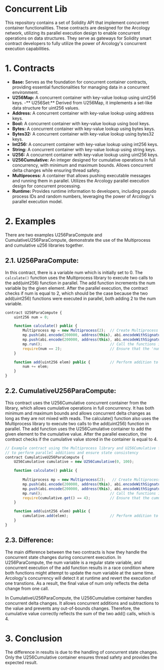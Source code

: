# Concurrent Lib 
This repository contains a set of Solidity API that implement concurrent container functionalities. These contracts are designed for the Arcology network, utilizing its parallel execution design to enable concurrent operations on data structures. They serve as gateways for Solidity smart contract developers to fully utilize the power of Arcology's concurrent execution capabilities.

# 1. Contracts
- **Base:** Serves as the foundation for concurrent container contracts, providing essential functionalities for managing data in a concurrent environment.
- **U256Map:** A concurrent container with key-value lookup using uint256 keys.
-** U256Set:** Derived from U256Map, it implements a set-like data structure for uint256 values.
- **Address:** A concurrent container with key-value lookup using address keys.
- **Bool:** A concurrent container with key-value lookup using bool keys.
- **Bytes:** A concurrent container with key-value lookup using bytes keys.
- **Bytes32:** A concurrent container with key-value lookup using bytes32 keys.
- **Int256:** A concurrent container with key-value lookup using int256 keys.
- **String:** A concurrent container with key-value lookup using string keys.
- **U256:** A concurrent container with key-value lookup using uint256 keys.
- **U256Cumulative:** An integer designed for cumulative operations in full concurrency, with minimum and maximum bounds. Allows concurrent delta changes while ensuring thread safety. 
- **Multiprocess:** A container that allows pushing executable messages and running them in parallel. Utilizes the Arcology parallel execution design for concurrent processing.
- **Runtime:** Provides runtime information to developers, including pseudo process IDs and random numbers, leveraging the power of Arcology's parallel execution model.

# 2. Examples

There are two examples  U256ParaCompute and CumulativeU256ParaCompute, demonstrate the use of the Multiprocess and cumulative u256 libraries together.

## 2.1. U256ParaCompute:
In this contract, there is a variable num which is initially set to 0. The `calculate()` function uses the Multiprocess library to execute two calls to the add(uint256) function in parallel. The add function increments the num variable by the given element. After the parallel execution, the contract checks if num is equal to 2, which should be the case because the two add(uint256) functions were executed in parallel, both adding 2 to the num variable.

```js
contract U256ParaCompute {
    uint256 num = 0;

    function calculate() public {     
        Multiprocess mp = new Multiprocess(2);  // Create Multiprocess instance with 2 threads         
        mp.push(abi.encode(200000, address(this), abi.encodeWithSignature("add(uint256)", 2))); 
        mp.push(abi.encode(200000, address(this), abi.encodeWithSignature("add(uint256)", 2)));
        mp.run(); 					            // Call the functions in parallel
        require(num == 2);                      // Ensure that the 'num' variable is 2
    }

    function add(uint256 elem) public {         // Perform addition to the 'num' variable
        num += elem;
    }  
}
```

##  2.2. CumulativeU256ParaCompute:
This contract uses the U256Cumulative concurrent container from the library, which allows cumulative operations in full concurrency. It has both minimum and maximum bounds and allows concurrent delta changes as long as they are not mixed with reads. The calculate() function also uses the Multiprocess library to execute two calls to the add(uint256) function in parallel. The add function uses the U256Cumulative container to add the given element to the cumulative value. After the parallel execution, the contract checks if the cumulative value stored in the container is equal to 4.

```js
// Example contract using the Multiprocess library and U256Cumulative for cumulative operations
// to perform parallel additions and ensure state consistency
contract CumulativeU256ParaCompute {
    U256Cumulative cumulative = new U256Cumulative(0, 100); 

    function calculate() public {
       
        Multiprocess mp = new Multiprocess(2);   // Create Multiprocess instance with 2 threads
        mp.push(abi.encode(200000, address(this), abi.encodeWithSignature("add(uint256)", 2)));     
        mp.push(abi.encode(200000, address(this), abi.encodeWithSignature("add(uint256)", 2))); call  
        mp.run();   							// Call the functions in parallel
        require(cumulative.get() == 4);         // Ensure that the cumulative value is 4
    }

    function add(uint256 elem) public { 
        cumulative.add(elem);                   // Perform addition to the variable
    }  
}
```

##  2.3. Difference:

The main difference between the two contracts is how they handle the concurrent state changes during concurrent execution. In U256ParaCompute, the num variable is a regular state variable, and concurrent execution of the add function results in a race condition where both functions might attempt to update the num variable at the same time. Arcology's concurrency will detect it at runtime and revert the execution of one transtions. As a result, the final value of num only reflects the delta change from one call.

In CumulativeU256ParaCompute, the U256Cumulative container handles concurrent delta changes. It allows concurrent additions and subtractions to the value and prevents any out-of-bounds changes. Therefore, the cumulative value correctly reflects the sum of the two add() calls, which is 4.


#  3. Conclusion
The difference in results is due to the handling of concurrent state changes. Only the U256Cumulative container ensures thread safety and provides the expected result.
